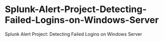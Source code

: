 # Splunk-Alert-Project-Detecting-Failed-Logins-on-Windows-Server
Splunk Alert Project: Detecting Failed Logins on Windows Server
